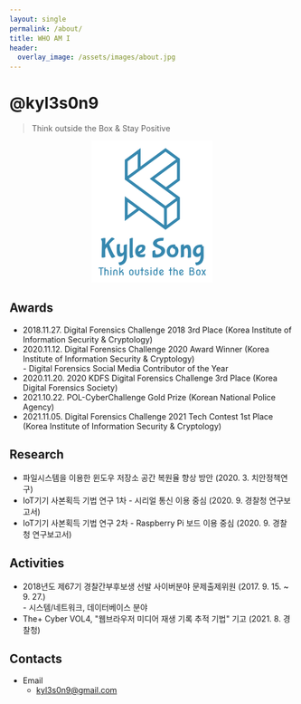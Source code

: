```yaml
---
layout: single
permalink: /about/
title: WHO AM I
header:
  overlay_image: /assets/images/about.jpg
---
```


# @kyl3s0n9

> Think outside the Box & Stay Positive

<center><img src="/assets/photo/logo.png"></center>

## Awards

- 2018.11.27. Digital Forensics Challenge 2018 3rd Place (Korea Institute of Information Security & Cryptology)
- 2020.11.12. Digital Forensics Challenge 2020 Award Winner (Korea Institute of Information Security & Cryptology)  
  \- Digital Forensics Social Media Contributor of the Year  
- 2020.11.20. 2020 KDFS Digital Forensics Challenge 3rd Place (Korea Digital Forensics Society)
- 2021.10.22. POL-CyberChallenge Gold Prize (Korean National Police Agency)
- 2021.11.05. Digital Forensics Challenge 2021 Tech Contest 1st Place (Korea Institute of Information Security & Cryptology)
## Research

- 파일시스템을 이용한 윈도우 저장소 공간 복원율 향상 방안 (2020. 3. 치안정책연구)
- IoT기기 사본획득 기법 연구 1차 - 시리얼 통신 이용 중심 (2020. 9. 경찰청 연구보고서)
- IoT기기 사본획득 기법 연구 2차 - Raspberry Pi 보드 이용 중심 (2020. 9. 경찰청 연구보고서)

## Activities
- 2018년도 제67기 경찰간부후보생 선발 사이버분야 문제출제위원 (2017. 9. 15. ~ 9. 27.)   
  \- 시스템/네트워크, 데이터베이스 분야
- The+ Cyber VOL4, "웹브라우저 미디어 재생 기록 추적 기법" 기고 (2021. 8. 경찰청)
## Contacts

- Email
  - <kyl3s0n9@gmail.com>

